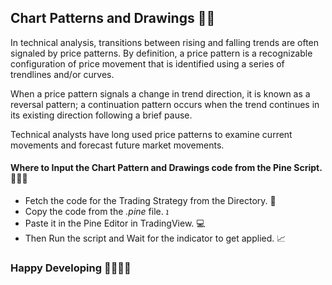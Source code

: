
<h2>Chart Patterns and Drawings ✍🏻</h2>
<p>
In technical analysis, transitions between rising and falling trends are often signaled by price patterns. By definition, a price pattern is a recognizable configuration of price movement that is identified using a series of trendlines and/or curves.

When a price pattern signals a change in trend direction, it is known as a reversal pattern; a continuation pattern occurs when the trend continues in its existing direction following a brief pause.

Technical analysts have long used price patterns to examine current movements and forecast future market movements.
</p>

<h4>Where to Input the Chart Pattern and Drawings code from the Pine Script. 👨🏻‍💻 </h4>

<ul>
<li>Fetch the code for the Trading Strategy from the Directory. 🔎</li>
<li>Copy the code from the <i>.pine</i> file. ܐ </li>
<li>Paste it in the Pine Editor in TradingView. 💻</li>
<li>Then Run the script and Wait for the indicator to get applied. 📈</li>
</ul>

<h3>Happy Developing 🚀👨🏻‍💻</h3>